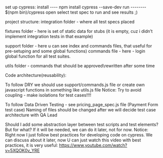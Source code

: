 set up cypress: 
install  ---- npm install cypress --save-dev
run -------- $(npm bin)/cypress open
select test spec to run and see results ;)

project structure: 
integration folder - where all test specs placed

fixtures folder - here is set of static data for stubs (it is empty, cuz i didn’t implement integration tests in that example)

support folder - here u can see index and commands files, that useful for pre-setuping and some global functions) commands file - here - login global function for all test suites.

utils folder - commands that should be approved\rewritten after some time

Code architecture(reusability): 

To follow DRY we should use support/commands.js file or create own javascript functions in something like utils.js file
Notice: Try to avoid coupling - make isolations for test cases!!!!

To follow Data Driven Testing - see pricing_page_spec.js file (Payment Form test case)
Naming of files should be changed after we will decide test case architecture with QA Lead

Should I add some abstraction layer between test scripts and test elements? But for what? If it will be needed, we can do it later, not for now.
Notice: Right now I just follow best practices for developing code on cypress. We can discuss about it later, now U can just watch this video with best practices, it is very useful:
 https://www.youtube.com/watch?v=5XQOK0v_YRE



